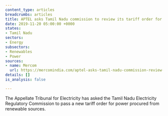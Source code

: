 ```yaml
---
content_type: articles
breadcrumbs: articles
title: APTEL asks Tamil Nadu commission to review its tariff order for renewables.
date: 2019-11-20 05:00:00 +0000
states:
- Tamil Nadu
sectors:
- Energy
subsectors:
- Renewables
- Power
sources:
- name: Mercom
  url: https://mercomindia.com/aptel-asks-tamil-nadu-commission-review-renewables/
details: []
is_analysis: false

---
```

The Appellate Tribunal for Electricity has asked the Tamil Nadu Electricity Regulatory Commission to pass a new tariff order for power procured from renewable sources.